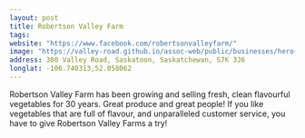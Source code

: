 ```yaml
---
layout: post
title: Robertson Valley Farm
tags:
website: "https://www.facebook.com/robertsonvalleyfarm/"
image: "https://valley-road.github.io/assoc-web/public/businesses/hero-robertson-valley-farm.png"
address: 380 Valley Road, Saskatoon, Saskatchewan, S7K 3J6
longlat: -106.740313,52.058062
---
```

Robertson Valley Farm has been growing and selling fresh, clean flavourful vegetables for 30 years. Great produce and great people! If you like vegetables that are full of flavour, and unparalleled customer service, you have to give Robertson Valley Farms a try!
